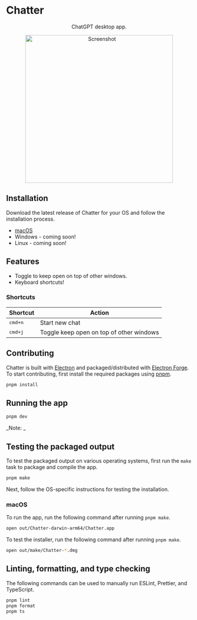 # Chatter

<div align="center">
  <p>ChatGPT desktop app.</p>
  <img
    alt="Screenshot"
    src="https://github.com/mskelton/chatter/assets/25914066/c7ad4c7d-0bed-43ee-bb57-6205dac91434"
    width="400"
  />
</div>

## Installation

Download the latest release of Chatter for your OS and follow the installation
process.

- [macOS](https://github.com/mskelton/chatter/releases/latest)
- Windows - coming soon!
- Linux - coming soon!

## Features

- Toggle to keep open on top of other windows.
- Keyboard shortcuts!

### Shortcuts

| Shortcut         | Action                                   |
| ---------------- | ---------------------------------------- |
| <kbd>cmd+n</kbd> | Start new chat                           |
| <kbd>cmd+j</kbd> | Toggle keep open on top of other windows |

## Contributing

Chatter is built with [Electron](https://electronjs.org/) and
packaged/distributed with [Electron Forge](https://www.electronforge.io). To
start contributing, first install the required packages using
[pnpm](https://pnpm.io).

```bash
pnpm install
```

## Running the app

```bash
pnpm dev
```

_Note: _

## Testing the packaged output

To test the packaged output on various operating systems, first run the `make`
task to package and compile the app.

```bash
pnpm make
```

Next, follow the OS-specific instructions for testing the installation.

### macOS

To run the app, run the following command after running `pnpm make`.

```bash
open out/Chatter-darwin-arm64/Chatter.app
```

To test the installer, run the following command after running `pnpm make`.

```bash
open out/make/Chatter-*.dmg
```

## Linting, formatting, and type checking

The following commands can be used to manually run ESLint, Prettier, and
TypeScript.

```bash
pnpm lint
pnpm format
pnpm ts
```
